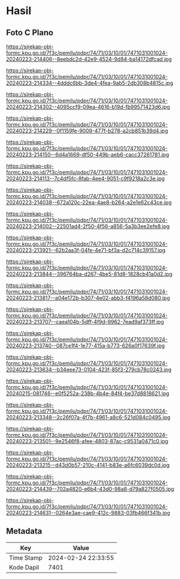 # Hasil

## Foto C Plano

https://sirekap-obj-formc.kpu.go.id/7f3c/pemilu/pdpr/74/71/03/10/01/7471031001024-20240223-214406--8eebdc2d-42e9-4524-9d84-ba14172dfcad.jpg

https://sirekap-obj-formc.kpu.go.id/7f3c/pemilu/pdpr/74/71/03/10/01/7471031001024-20240223-214334--4dddc6bb-3de4-4fea-9ab5-2db308b4815c.jpg

https://sirekap-obj-formc.kpu.go.id/7f3c/pemilu/pdpr/74/71/03/10/01/7471031001024-20240223-214302--4095ccf9-09ea-4616-b19d-fb99571423d6.jpg

https://sirekap-obj-formc.kpu.go.id/7f3c/pemilu/pdpr/74/71/03/10/01/7471031001024-20240223-214229--0f1159fe-9009-477f-b278-a2cb851b39d4.jpg

https://sirekap-obj-formc.kpu.go.id/7f3c/pemilu/pdpr/74/71/03/10/01/7471031001024-20240223-214150--6d4a1669-df50-449b-aeb6-cacc37261781.jpg

https://sirekap-obj-formc.kpu.go.id/7f3c/pemilu/pdpr/74/71/03/10/01/7471031001024-20240223-214113--7c4df5fc-8fab-4ee4-9051-c9f9218a2c3e.jpg

https://sirekap-obj-formc.kpu.go.id/7f3c/pemilu/pdpr/74/71/03/10/01/7471031001024-20240223-214038--672a120c-22ea-4ae8-b264-a2e1e62c43ce.jpg

https://sirekap-obj-formc.kpu.go.id/7f3c/pemilu/pdpr/74/71/03/10/01/7471031001024-20240223-214002--22501ad4-2f50-4f56-a856-5a3b3ee2efe8.jpg

https://sirekap-obj-formc.kpu.go.id/7f3c/pemilu/pdpr/74/71/03/10/01/7471031001024-20240223-213921--62b2aa3f-04fe-4e71-bf3a-d2c714c39157.jpg

https://sirekap-obj-formc.kpu.go.id/7f3c/pemilu/pdpr/74/71/03/10/01/7471031001024-20240223-213844--396764ba-d267-4be5-81d8-1828cb41a0d2.jpg

https://sirekap-obj-formc.kpu.go.id/7f3c/pemilu/pdpr/74/71/03/10/01/7471031001024-20240223-213817--a04e172b-b307-4e02-abb3-f4196a58d080.jpg

https://sirekap-obj-formc.kpu.go.id/7f3c/pemilu/pdpr/74/71/03/10/01/7471031001024-20240223-213707--caea104b-5dff-4f9d-9962-7ead9af373ff.jpg

https://sirekap-obj-formc.kpu.go.id/7f3c/pemilu/pdpr/74/71/03/10/01/7471031001024-20240223-213740--087ce1f4-1e77-415a-b773-626a0f17639f.jpg

https://sirekap-obj-formc.kpu.go.id/7f3c/pemilu/pdpr/74/71/03/10/01/7471031001024-20240223-213634--b34eee73-0104-423f-85f3-279cb78c0243.jpg

https://sirekap-obj-formc.kpu.go.id/7f3c/pemilu/pdpr/74/71/03/10/01/7471031001024-20240215-081746--e0f5252a-238b-4b4e-84f4-be37d8818621.jpg

https://sirekap-obj-formc.kpu.go.id/7f3c/pemilu/pdpr/74/71/03/10/01/7471031001024-20240223-213348--2c26f07a-4f7b-4961-a8c6-521d084c0495.jpg

https://sirekap-obj-formc.kpu.go.id/7f3c/pemilu/pdpr/74/71/03/10/01/7471031001024-20240223-213501--9e2546f8-afee-4803-87ac-c9531a0471c0.jpg

https://sirekap-obj-formc.kpu.go.id/7f3c/pemilu/pdpr/74/71/03/10/01/7471031001024-20240223-213215--d43d0b57-210c-4141-b83e-a6fc6039dc0d.jpg

https://sirekap-obj-formc.kpu.go.id/7f3c/pemilu/pdpr/74/71/03/10/01/7471031001024-20240223-214439--702a4820-e6b4-43d0-98a8-d79a827f0505.jpg

https://sirekap-obj-formc.kpu.go.id/7f3c/pemilu/pdpr/74/71/03/10/01/7471031001024-20240223-214631--0264e3ae-cae9-412c-9883-03fb466f341b.jpg


## Metadata

| Key        | Value               |
| ---------- | ------------------- |
| Time Stamp | 2024-02-24 22:33:55 |
| Kode Dapil | 7401                |



